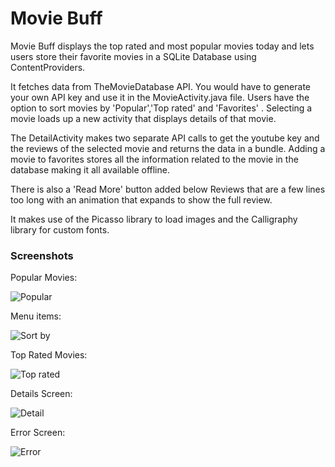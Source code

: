 # Movie Buff
Movie Buff displays the top rated and most popular movies today and lets users store their favorite movies in a SQLite Database using ContentProviders. 

It fetches data from TheMovieDatabase API. You would have to generate your own API key and use it in the MovieActivity.java file. 
Users have the option to sort movies by 'Popular','Top rated' and 'Favorites' . Selecting a movie loads up a new activity that displays details of that movie. 

The DetailActivity makes two separate API calls to get the youtube key and the reviews of the selected movie and returns the data in a bundle. Adding a movie to favorites stores all the information related to the movie in the database making it all available offline. 

There is also a 'Read More' button added below Reviews that are a few lines too long with an animation that expands to show the full review. 

It makes use of the Picasso library to load images and the Calligraphy library for custom fonts. 

### Screenshots 

Popular Movies:

![Popular](/screenshots/popular.png "Popular Movies")

Menu items:

![Sort by](/screenshots/menu.png)

Top Rated Movies:

![Top rated](/screenshots/top-rated.png)

Details Screen:

![Detail](/screenshots/detail.png)

Error Screen:

![Error](/screenshots/error.png)




